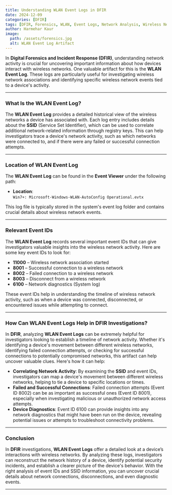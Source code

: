 ```yaml
---
title: Understanding WLAN Event Logs in DFIR  
date: 2024-12-09  
categories: [DFIR]  
tags: [DFIR, Forensics, WLAN, Event Logs, Network Analysis, Wireless Networks]  
author: Harmehar Kaur  
image:  
  path: /assets/forensics.jpg  
  alt: WLAN Event Log Artifact  
---
```


In **Digital Forensics and Incident Response (DFIR)**, understanding network activity is crucial for uncovering important information about how devices interact with wireless networks. One valuable artifact for this is the **WLAN Event Log**. These logs are particularly useful for investigating wireless network associations and identifying specific wireless network events tied to a device's activity.

---

### What Is the WLAN Event Log?

The **WLAN Event Log** provides a detailed historical view of the wireless networks a device has associated with. Each log entry includes details about the **SSID** (Service Set Identifier), which can be used to correlate additional network-related information through registry keys. This can help investigators trace a device's network activity, such as which networks were connected to, and if there were any failed or successful connection attempts.

---

### Location of WLAN Event Log

The **WLAN Event Log** can be found in the **Event Viewer** under the following path:

- **Location**:  
  `Win7+: Microsoft-Windows-WLAN-AutoConfig Operational.evtx`

This log file is typically stored in the system's event log folder and contains crucial details about wireless network events. 

---

### Relevant Event IDs

The **WLAN Event Log** records several important event IDs that can give investigators valuable insights into the wireless network activity. Here are some key event IDs to look for:

- **11000** – Wireless network association started  
- **8001** – Successful connection to a wireless network  
- **8002** – Failed connection to a wireless network  
- **8003** – Disconnect from a wireless network  
- **6100** – Network diagnostics (System log)  

These event IDs help in understanding the timeline of wireless network activity, such as when a device was connected, disconnected, or encountered issues while attempting to connect.

---

### How Can WLAN Event Logs Help in DFIR Investigations?

In **DFIR**, analyzing **WLAN Event Logs** can be extremely helpful for investigators looking to establish a timeline of network activity. Whether it's identifying a device's movement between different wireless networks, identifying failed connection attempts, or checking for successful connections to potentially compromised networks, this artifact can help uncover valuable clues. Here's how it can help:

- **Correlating Network Activity**: By examining the **SSID** and event IDs, investigators can map a device's movement between different wireless networks, helping to tie a device to specific locations or times.
- **Failed and Successful Connections**: Failed connection attempts (Event ID 8002) can be as important as successful ones (Event ID 8001), especially when investigating malicious or unauthorized network access attempts.
- **Device Diagnostics**: Event ID 6100 can provide insights into any network diagnostics that might have been run on the device, revealing potential issues or attempts to troubleshoot connectivity problems.

---

### Conclusion

In **DFIR** investigations, **WLAN Event Logs** offer a detailed look at a device’s interactions with wireless networks. By analyzing these logs, investigators can reconstruct the network history of a device, identify potential security incidents, and establish a clearer picture of the device's behavior. With the right analysis of event IDs and SSID information, you can uncover crucial details about network connections, disconnections, and even diagnostic events.

---

